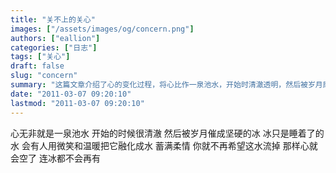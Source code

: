 ```yaml
---
title: "关不上的关心"
images: ["/assets/images/og/concern.png"]
authors: ["eallion"]
categories: ["日志"]
tags: ["关心"]
draft: false
slug: "concern"
summary: "这篇文章介绍了心的变化过程，将心比作一泉池水，开始时清澈透明，然后被岁月磨砺变得坚硬如冰。但冰只是沉睡的水，会有人用微笑和温暖来融化它，使之变为柔软的水。人们希望保留这份温情，不再让心流失，因为那样会使心变空，甚至连冰都没有了。"
date: "2011-03-07 09:20:10"
lastmod: "2011-03-07 09:20:10"
---
```


心无非就是一泉池水
开始的时候很清澈
然后被岁月催成坚硬的冰
冰只是睡着了的水
会有人用微笑和温暖把它融化成水
蓄满柔情
你就不再希望这水流掉
那样心就会空了
连冰都不会再有

